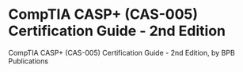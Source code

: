 # CompTIA CASP+ (CAS-005) Certification Guide - 2nd Edition
 CompTIA CASP+ (CAS-005) Certification Guide - 2nd Edition, by BPB Publications
